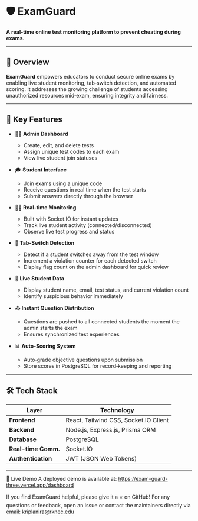 # 🛡️ ExamGuard

**A real-time online test monitoring platform to prevent cheating during exams.**

---

## 🧠 Overview

**ExamGuard** empowers educators to conduct secure online exams by enabling live student monitoring, tab‐switch detection, and automated scoring. It addresses the growing challenge of students accessing unauthorized resources mid‐exam, ensuring integrity and fairness.

---

## 🚀 Key Features

- 👨‍🏫 **Admin Dashboard**  
  - Create, edit, and delete tests  
  - Assign unique test codes to each exam  
  - View live student join statuses  

- 🎓 **Student Interface**  
  - Join exams using a unique code  
  - Receive questions in real time when the test starts  
  - Submit answers directly through the browser  

- 🧑‍💻 **Real‐time Monitoring**  
  - Built with Socket.IO for instant updates  
  - Track live student activity (connected/disconnected)  
  - Observe live test progress and status  

- 🛑 **Tab‐Switch Detection**  
  - Detect if a student switches away from the test window  
  - Increment a violation counter for each detected switch  
  - Display flag count on the admin dashboard for quick review  

- 🧾 **Live Student Data**  
  - Display student name, email, test status, and current violation count  
  - Identify suspicious behavior immediately  

- 📤 **Instant Question Distribution**  
  - Questions are pushed to all connected students the moment the admin starts the exam  
  - Ensures synchronized test experiences  

- 📊 **Auto‐Scoring System**  
  - Auto‐grade objective questions upon submission  
  - Store scores in PostgreSQL for record‐keeping and reporting  

---

## 🛠️ Tech Stack

| Layer               | Technology             |
| ------------------- | ---------------------- |
| **Frontend**        | React, Tailwind CSS, Socket.IO Client |
| **Backend**         | Node.js, Express.js, Prisma ORM         |
| **Database**        | PostgreSQL                           |
| **Real-time Comm.** | Socket.IO                            |
| **Authentication**  | JWT (JSON Web Tokens)              |

---

📡 Live Demo
A deployed demo is available at:
https://exam-guard-three.vercel.app/dashboard

If you find ExamGuard helpful, please give it a ⭐ on GitHub!
For any questions or feedback, open an issue or contact the maintainers directly via email:
kriplanira@rknec.edu
